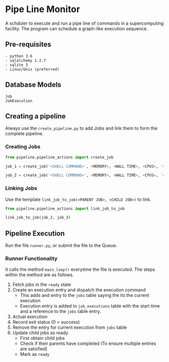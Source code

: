 # Pipe Line Monitor

A schduler to execute and run a pipe line of commands in a supercomputing facility. The program can schedule a graph-like execution sequence.

## Pre-requisites

```
- python 3.6
- sqlalchemy 1.2.7
- sqlite 3
- Linux/Unix (preferred)
```

## Database Models

```
Job
JobExecution
```

## Creating a pipeline
Always use the `create_pipeline.py` to add Jobs and link them to form the complete pipeline.
### Creating Jobs
```python
from pipeline.pipeline_actions import create_job

job_1 = create_job('<SHELL COMMAND>', <MEMORY>, <WALL TIME>, <CPUS>, '<MODULES', '<UNIQUE IDENTIFIER>')

job_2 = create_job('<SHELL COMMAND>', <MEMORY>, <WALL TIME>, <CPUS>, '<MODULES', '<UNIQUE IDENTIFIER>')

```
### Linking Jobs
Use the template `link_job_to_job(<PARENT JOB>, <CHILD JOB>)` to link.
```python
from pipeline.pipeline_actions import link_job_to_job

link_job_to_job(job_2, job_3)
```
## Pipeline Execution
Run the file `runner.py`, or submit the file to the Queue.
### Runner Functionality
It calls the method `main_loop()` everytime the file is executed. The steps within the method are as follows.

1. Fetch jobs in the `ready` state
2. Create an execution entry and dispatch the execution command
    * This adds and entry to the `jobs` table saying the its the current execution
    * Execution entry is added to `job_executions` table with the start time and a reference to the `jobs` table entry.
3. Actual execution
4. Record exit status (0 = success)
5. Remove the entry for current execution from `jobs` table
6. Update child jobs as ready
    * First obtain child jobs
    * Check if their parents have completed (To ensure multiple entries are satisfied)
    * Mark as `ready`

